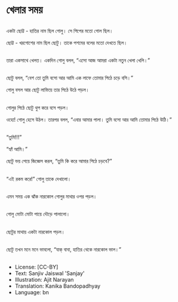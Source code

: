 # খেলার সময়

##
একটা ছোট্ট - হাতির নাম ছিল গোলু। সে পিপের মতো গোল ছিল। 

ছোট্ট - খরগোশের নাম ছিল ছোটু। তাকে পশমের বলের মতো দেখতে ছিল। 

##
তারা একসাথে খেলত। একদিন গোলু বলল, “এসো আজ আমরা একটা নতুন খেলা খেলি।” 

##
ছোটু বলল, “বেশ তো তুমি বসো আর আমি এক লাফে তোমার পিঠে চড়ে বসি।” 

গোলু বসল আর ছোটু লাফিয়ে তার পিঠে উঠে পড়ল। 

##
গোলুর পিঠে ছোটু থুপ করে বসে পড়ল। 

ওহো! গোলু হেসে উঠল। তারপর বলল, “এবার আমার পালা। তুমি বসো আর আমি তোমার পিঠে উঠি।” 

##
“তুমি!!!” 

“হ্যাঁ আমি।” 

ছোটু ভয় পেয়ে জিজ্ঞেস করল, “তুমি কি করে আমার পিঠে চড়বে?” 

##
“এই রকম করে!” গোলু তাকে দেখালো। 

##
এমন সময় এক ঝাঁক নারকোল গোলুর মাথার ওপর পড়ল। 

##
গোলু মোটা মোটা পায়ে দৌড়ে পালালো। 

##
ছোটুর মাথায় একটা নারকোল পড়ল। 

##
ছোটু তখন মনে মনে ভাবলো, “যাক্  বাবা, হাতির থেকে নারকোল ভাল।” 

##
* License: [CC-BY]
* Text: Sanjiv Jaiswal 'Sanjay'
* Illustration: Ajit Narayan
* Translation: Kanika Bandopadhyay
* Language: bn

